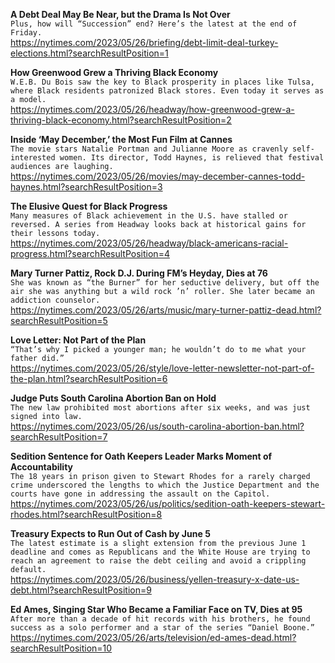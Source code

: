 **A Debt Deal May Be Near, but the Drama Is Not Over**\
`Plus, how will “Succession” end? Here’s the latest at the end of Friday.`\
https://nytimes.com/2023/05/26/briefing/debt-limit-deal-turkey-elections.html?searchResultPosition=1

**How Greenwood Grew a Thriving Black Economy**\
`W.E.B. Du Bois saw the key to Black prosperity in places like Tulsa, where Black residents patronized Black stores. Even today it serves as a model.`\
https://nytimes.com/2023/05/26/headway/how-greenwood-grew-a-thriving-black-economy.html?searchResultPosition=2

**Inside ‘May December,’ the Most Fun Film at Cannes**\
`The movie stars Natalie Portman and Julianne Moore as cravenly self-interested women. Its director, Todd Haynes, is relieved that festival audiences are laughing.`\
https://nytimes.com/2023/05/26/movies/may-december-cannes-todd-haynes.html?searchResultPosition=3

**The Elusive Quest for Black Progress**\
`Many measures of Black achievement in the U.S. have stalled or reversed. A series from Headway looks back at historical gains for their lessons today.`\
https://nytimes.com/2023/05/26/headway/black-americans-racial-progress.html?searchResultPosition=4

**Mary Turner Pattiz, Rock D.J. During FM’s Heyday, Dies at 76**\
`She was known as “the Burner” for her seductive delivery, but off the air she was anything but a wild rock ’n’ roller. She later became an addiction counselor.`\
https://nytimes.com/2023/05/26/arts/music/mary-turner-pattiz-dead.html?searchResultPosition=5

**Love Letter: Not Part of the Plan**\
`“That’s why I picked a younger man; he wouldn’t do to me what your father did.”`\
https://nytimes.com/2023/05/26/style/love-letter-newsletter-not-part-of-the-plan.html?searchResultPosition=6

**Judge Puts South Carolina Abortion Ban on Hold**\
`The new law prohibited most abortions after six weeks, and was just signed into law.`\
https://nytimes.com/2023/05/26/us/south-carolina-abortion-ban.html?searchResultPosition=7

**Sedition Sentence for Oath Keepers Leader Marks Moment of Accountability**\
`The 18 years in prison given to Stewart Rhodes for a rarely charged crime underscored the lengths to which the Justice Department and the courts have gone in addressing the assault on the Capitol.`\
https://nytimes.com/2023/05/26/us/politics/sedition-oath-keepers-stewart-rhodes.html?searchResultPosition=8

**Treasury Expects to Run Out of Cash by June 5**\
`The latest estimate is a slight extension from the previous June 1 deadline and comes as Republicans and the White House are trying to reach an agreement to raise the debt ceiling and avoid a crippling default.`\
https://nytimes.com/2023/05/26/business/yellen-treasury-x-date-us-debt.html?searchResultPosition=9

**Ed Ames, Singing Star Who Became a Familiar Face on TV, Dies at 95**\
`After more than a decade of hit records with his brothers, he found success as a solo performer and a star of the series “Daniel Boone.”`\
https://nytimes.com/2023/05/26/arts/television/ed-ames-dead.html?searchResultPosition=10

